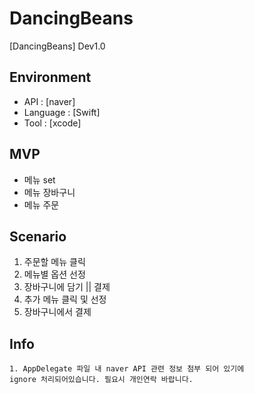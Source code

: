 # DancingBeans

[DancingBeans] Dev1.0 

## Environment
- API       : [naver]
- Language  : [Swift]
- Tool      : [xcode]


## MVP
- 메뉴 set 
- 메뉴 장바구니
- 메뉴 주문 

## Scenario

1. 주문할 메뉴 클릭
2. 메뉴별 옵션 선정
3. 장바구니에 담기 || 결제
4. 추가 메뉴 클릭 및 선정
5. 장바구니에서 결제

## Info
    1. AppDelegate 파일 내 naver API 관련 정보 첨부 되어 있기에
    ignore 처리되어있습니다. 필요시 개인연락 바랍니다.



